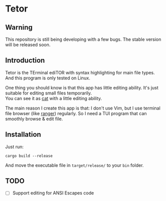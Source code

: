 # Tetor

## Warning

This repository is still being developing with a few bugs. The stable version will be released soon.

## Introduction

Tetor is the TErminal ediTOR with syntax highlighting for main file types. And this program is only tested on Linux.

One thing you should know is that this app has little editing ability.
It's just suitable for editing small files temporarily.  
You can see it as [cat](https://en.wikipedia.org/wiki/Cat_(Unix)) with a little editing ability.

The main reason I create this app is that: I don't use Vim, but I use terminal file browser (like [ranger](https://github.com/ranger/ranger)) regularly. So I need a TUI program that can smoothly browse & edit file.

## Installation

Just run:

```shell
cargo build --release
```

And move the executable file in `target/release/` to your `bin` folder.

## TODO

- [ ] Support editing for ANSI Escapes code

